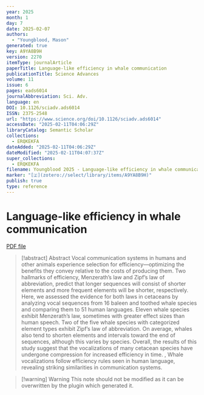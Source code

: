 ```yaml
---
year: 2025
month: 1
day: 7
date: 2025-02-07
authors:
  - "Youngblood, Mason"
generated: true
key: A9YA8B9H
version: 2270
itemType: journalArticle
paperTitle: Language-like efficiency in whale communication
publicationTitle: Science Advances
volume: 11
issue: 6
pages: eads6014
journalAbbreviation: Sci. Adv.
language: en
DOI: 10.1126/sciadv.ads6014
ISSN: 2375-2548
url: "https://www.science.org/doi/10.1126/sciadv.ads6014"
accessDate: "2025-02-11T04:06:29Z"
libraryCatalog: Semantic Scholar
collections:
  - ERQKEKFA
dateAdded: "2025-02-11T04:06:29Z"
dateModified: "2025-02-11T04:07:37Z"
super_collections:
  - ERQKEKFA
filename: Youngblood 2025 - Language-like efficiency in whale communication.pdf
marker: "[🇿](zotero://select/library/items/A9YA8B9H)"
publish: true
type: reference
---
```

# Language-like efficiency in whale communication

[PDF file](/Papers/PDFs/Youngblood%202025%20-%20Language-like%20efficiency%20in%20whale%20communication.pdf)

> [!abstract] Abstract
> Vocal communication systems in humans and other animals experience selection for efficiency—optimizing the benefits they convey relative to the costs of producing them. Two hallmarks of efficiency, Menzerath’s law and Zipf’s law of abbreviation, predict that longer sequences will consist of shorter elements and more frequent elements will be shorter, respectively. Here, we assessed the evidence for both laws in cetaceans by analyzing vocal sequences from 16 baleen and toothed whale species and comparing them to 51 human languages. Eleven whale species exhibit Menzerath’s law, sometimes with greater effect sizes than human speech. Two of the five whale species with categorized element types exhibit Zipf’s law of abbreviation. On average, whales also tend to shorten elements and intervals toward the end of sequences, although this varies by species. Overall, the results of this study suggest that the vocalizations of many cetacean species have undergone compression for increased efficiency in time.
>           , 
>             Whale vocalizations follow efficiency rules seen in human language, revealing striking similarities in communication systems.

>[!warning] Warning
> This note should not be modified as it can be overwritten by the plugin which generated it.

